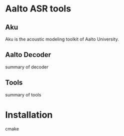 Aalto ASR tools
===============

Aku
---

Aku is the acoustic modeling toolkit of Aalto University.

Aalto Decoder
-------------

summary of decoder

Tools
-----

summary of tools

Installation
============

cmake
